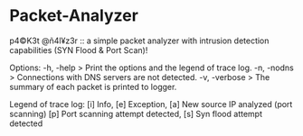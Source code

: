 # Packet-Analyzer
p4©K3t @ñ4l¥z3r :: a simple packet analyzer with intrusion detection capabilities (SYN Flood & Port Scan)!

Options: 
  -h, -help    > Print the options and the legend of trace log.
  -n, -nodns   > Connections with DNS servers are not detected.
  -v, -verbose > The summary of each packet is printed to logger.

Legend of trace log:
[i] Info, [e] Exception, [a] New source IP analyzed (port scanning)
[p] Port scanning attempt detected, [s] Syn flood attempt detected
